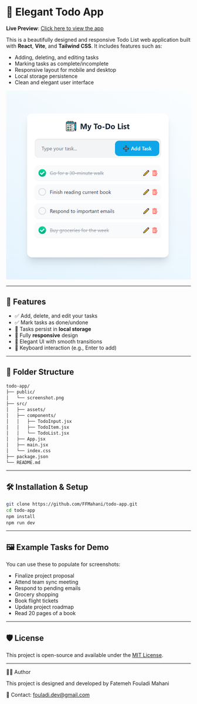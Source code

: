 # 📝 Elegant Todo App

**Live Preview**: [Click here to view the app](https://ffmahani.github.io/todo-app/)

This is a beautifully designed and responsive Todo List web application built with **React**, **Vite**, and **Tailwind CSS**. It includes features such as:

- Adding, deleting, and editing tasks
- Marking tasks as complete/incomplete
- Responsive layout for mobile and desktop
- Local storage persistence
- Clean and elegant user interface

![App Screenshot](./public/screenshot.png)

---

## 🚀 Features

- ✅ Add, delete, and edit your tasks
- ✅ Mark tasks as done/undone
- 💾 Tasks persist in **local storage**
- 📱 Fully **responsive** design
- 🌈 Elegant UI with smooth transitions
- 🔁 Keyboard interaction (e.g., Enter to add)

---

## 📂 Folder Structure

```
todo-app/
├── public/
│   └── screenshot.png
├── src/
│   ├── assets/
│   ├── components/
│   │   ├── TodoInput.jsx
│   │   ├── TodoItem.jsx
│   │   └── TodoList.jsx
│   ├── App.jsx
│   ├── main.jsx
│   └── index.css
├── package.json
└── README.md
```

---

## 🛠️ Installation & Setup

```bash
git clone https://github.com/FFMahani/todo-app.git
cd todo-app
npm install
npm run dev
```

---

## 🖼️ Example Tasks for Demo

You can use these to populate for screenshots:
- Finalize project proposal
- Attend team sync meeting
- Respond to pending emails
- Grocery shopping
- Book flight tickets
- Update project roadmap
- Read 20 pages of a book

---

## 🛡 License

This project is open-source and available under the [MIT License](LICENSE).

---

👩‍💻 Author

This project is designed and developed by Fatemeh Fouladi Mahani

📧 Contact: fouladi.dev@gmail.com
